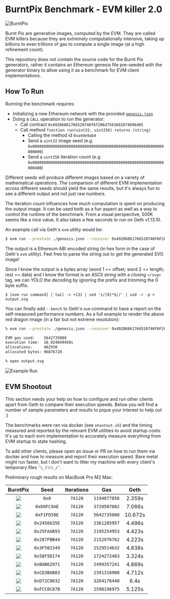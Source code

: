 # BurntPix Benchmark - EVM killer 2.0

![BurntPix](banner.gif)

Burnt Pix are generative images, computed by the EVM. They are called EVM killers
because they are extremely computationally intensive, taking up billions to even
trillions of gas to compute a single image (at a high refinement count).

This repository does not contain the source code for the Burnt Pix generators,
rather it contains an Ethereum genesis file pre-seeded with the generator binary
to allow using it as a benchmark for EVM client implementations.

## How To Run

Running the benchmark requires:

- Initializing a new Ethereum network with the provided
[`genesis.json`](./genesis.json)
- Doing a `CALL` operation to run the generator:
  - Call contract `0x49206861766520746f6f206d7563682074696d65`
  - Call method `function run(uint32, uint256) returns (string)`
    - Calling the method id `0xa4de9ab4`
    - Send a `uint32` image seed (e.g. `0x0000000000000000000000000000000000000000000000000000000000000000`)
    - Send a `uint256` iteration count (e.g. `0x0000000000000000000000000000000000000000000000000000000000000400`)

Different seeds will produce different images based on a variety of mathematical
operations. The comparison of different EVM implementation across different seeds
should yield the same results, but it's always fun to see a different output and
not just raw numbers.

The iteration count influences how much computation is spent on producing the
output image. It can be used both as a fun aspect as well as a way to control
the runtime of the benchmark. From a visual perspective, 500K seems like a nice
value. It also takes a few seconds to run on Geth v1.13.10.

An example call via Geth's `evm` utility would be:

```bash
$ evm run --prestate ./genesis.json --receiver 0x49206861766520746F6F206D7563682074696D65  --input 0xa4de9ab40000000000000000000000000000000000000000000000000000000000000000000000000000000000000000000000000000000000000000000000000007A120
```

The output is a Ethereum ABI encoded string (in hex form in the case of Geth's
`evm` utility). Feel free to parse the string out to get the generated SVG image!

Since I know the output is a bytes array (word 1 == offset; word 2 == length; rest
== data) and I know the format is an ASCII string with a closing `</svg>` tag, we
can YOLO the decoding by ignoring the prefix and trimming the 0 byte suffix.

```
$ [evm run command] | tail -c +131 | sed 's/[0]*$//' | xxd -r -p > output.svg
```

You can finally add `--bench` to Geth's `evm` command to have a report on the
self-measured performance numbers. As a full example to render the above red dragon
image (in a fair but not extreme resolution): 

```bash
% evm run --prestate ./genesis.json --receiver 0x49206861766520746F6F206D7563682074696D65  --input 0xa4de9ab4000000000000000000000000000000000000000000000000000000000F1FD58E000000000000000000000000000000000000000000000000000000000007A120 --bench | tail -c +131 | sed 's/[0]*$//' | xxd -r -p > output.svg

EVM gas used:    5642735088
execution time:  10.824049458s
allocations:     482930
allocated bytes: 96876728

% open output.svg
```

![Example Run](./demo.svg)

## EVM Shootout

This section needs your help on how to configure and run other clients apart from
Geth to compare their execution speeds. Below you will find a number of sample
parameters and results to pique your interest to help out :)

The benchmarks were ran via docker (see `shootout.sh`) and the timing measured and
reported by the relevant EVM utilities to avoid startup costs. It's up to each evm
implementation to accurately measure everything from EVM startup to state hashing.

To add other clients, please open an issue or PR on how to run them via docker and
how to measure and report their execution speed. Bare metal might run faster, but
I don't want to litter my machine with every client's temporary files `¯\_(ツ)_/¯`.

Preliminary rough results on MacBook Pro M2 Max:

|            BurntPix            |     Seed     | Iterations |     Gas      |  Geth   |
|:------------------------------:|:------------:|:----------:|:------------:|:-------:|
|     ![](./shootout/0.png)      |    `0x0`     |  `7A120`   | `1194877856` | 2.359s  |
| ![](./shootout/219138478.png)  | `0xD0FC9AE`  |  `7A120`   | `3720507082` | 7.066s  |
| ![](./shootout/253744526.png)  | `0xF1FD58E`  |  `7A120`   | `5642735088` | 10.672s |
| ![](./shootout/609641310.png)  | `0x2456635E` |  `7A120`   | `2361285957` | 4.496s  |
| ![](./shootout/637184915.png)  | `0x25FAAB93` |  `7A120`   | `2195254953` | 4.423s  |
| ![](./shootout/679459652.png)  | `0x287FBB44` |  `7A120`   | `2152976762` | 4.223s  |
| ![](./shootout/1062216521.png) | `0x3F502349` |  `7A120`   | `2529514632` | 4.838s  |
| ![](./shootout/1492504948.png) | `0x58F5D174` |  `7A120`   | `1724272483` | 3.324s  |
| ![](./shootout/3132500337.png) | `0xBAB62971` |  `7A120`   | `2499357241` | 4.869s  |
| ![](./shootout/3443239811.png) | `0xCD3BAB83` |  `7A120`   | `2391316900` | 4.712s  |
| ![](./shootout/3609985074.png) | `0xD72C0032` |  `7A120`   | `3264176440` |  6.4s   |
| ![](./shootout/4240492667.png) | `0xFCC0C87B` |  `7A120`   | `2590196975` | 5.125s  |
